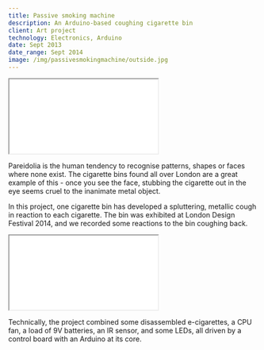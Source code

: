 ```yaml
---
title: Passive smoking machine
description: An Arduino-based coughing cigarette bin
client: Art project
technology: Electronics, Arduino
date: Sept 2013
date_range: Sept 2014
image: /img/passivesmokingmachine/outside.jpg
---
```


<div class="flex-video widescreen vimeo">
    <iframe src="//player.vimeo.com/video/105134823?color=ffffff&amp;byline=0&amp;portrait=0" class="embed-responsive-item" webkitallowfullscreen="" mozallowfullscreen="" allowfullscreen=""></iframe>
</div>

Pareidolia is the human tendency to recognise patterns, shapes or faces where none exist. The cigarette bins found all over London are a great example of this - once you see the face, stubbing the cigarette out in the eye seems cruel to the inanimate metal object.

In this project, one cigarette bin has developed a spluttering, metallic cough in reaction to each cigarette. The bin was exhibited at London Design Festival 2014, and we recorded some reactions to the bin coughing back.

<div class="flex-video widescreen vimeo">
    <iframe src="//player.vimeo.com/video/107591636?color=ffffff&amp;byline=0&amp;portrait=0" class="embed-responsive-item" webkitallowfullscreen="" mozallowfullscreen="" allowfullscreen=""></iframe>
</div>

Technically, the project combined some disassembled e-cigarettes, a CPU fan, a load of 9V batteries, an IR sensor, and some LEDs, all driven by a control board with an Arduino at its core.
